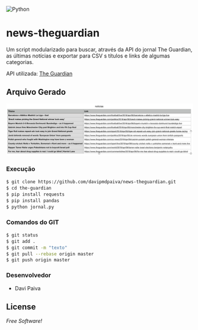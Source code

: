 ![Python](https://www.python.org/static/img/python-logo@2x.png)

# news-theguardian
Um script modularizado para buscar, através da API do jornal The Guardian, as últimas notícias e exportar para CSV s títulos e links de algumas categorias.

API utilizada: [The Guardian](https://open-platform.theguardian.com/)

## Arquivo Gerado
![Aplicação](captura.png)

### Execução
```sh
$ git clone https://github.com/davipmdpaiva/news-theguardian.git
$ cd the-guardian
$ pip install requests
$ pip install pandas
$ python jornal.py
```

### Comandos do GIT
```sh
$ git status
$ git add .
$ git commit -m "texto"
$ git pull --rebase origin master
$ git push origin master
```

### Desenvolvedor

 - Davi Paiva

License
----
*Free Software!*